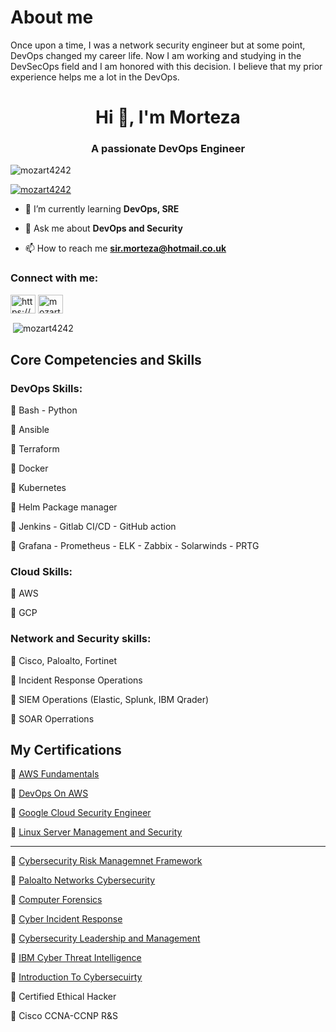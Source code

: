 # About me

Once upon a time, I was a network security engineer but at some point, DevOps changed my career life. Now I am working and studying in the DevSecOps field and I am honored with this decision. I believe that my prior experience helps me a lot in the DevOps.


<h1 align="center">Hi 👋, I'm Morteza</h1>
<h3 align="center">A passionate DevOps Engineer</h3>

<p align="left"> <img src="https://komarev.com/ghpvc/?username=mozart4242&label=Profile%20views&color=0e75b6&style=flat" alt="mozart4242" /> </p>

<p align="left"> <a href="https://github.com/ryo-ma/github-profile-trophy"><img src="https://github-profile-trophy.vercel.app/?username=mozart4242" alt="mozart4242" /></a> </p>

- 🌱 I’m currently learning **DevOps, SRE**

- 💬 Ask me about **DevOps and Security**

- 📫 How to reach me **sir.morteza@hotmail.co.uk**

<h3 align="left">Connect with me:</h3>
<p align="left">
<a href="https://www.linkedin.com/in/mozart4242" target="blank"><img align="center" src="https://raw.githubusercontent.com/rahuldkjain/github-profile-readme-generator/master/src/images/icons/Social/linked-in-alt.svg" alt="https://www.linkedin.com/in/mozart4242" height="30" width="40" /></a>
<a href="https://instagram.com/mozart4242" target="blank"><img align="center" src="https://raw.githubusercontent.com/rahuldkjain/github-profile-readme-generator/master/src/images/icons/Social/instagram.svg" alt="mozart4242" height="30" width="40" /></a>
</p>

<p>&nbsp;<img align="center" src="https://github-readme-stats.vercel.app/api?username=mozart4242&show_icons=true&locale=en" alt="mozart4242" /></p>


## Core Competencies and Skills
### DevOps Skills:

🔖 Bash - Python

🔖 Ansible

🔖 Terraform
 
🔖 Docker
    
🔖 Kubernetes

🔖 Helm Package manager
   
🔖 Jenkins - Gitlab CI/CD - GitHub action

🔖 Grafana - Prometheus - ELK - Zabbix - Solarwinds - PRTG

### Cloud Skills:
🔖 AWS

🔖 GCP

### Network and Security skills:

🔖 Cisco, Paloalto, Fortinet

🔖 Incident Response Operations

🔖 SIEM Operations (Elastic, Splunk, IBM Qrader)

🔖 SOAR Operrations

## My Certifications
📄 [AWS Fundamentals](https://www.coursera.org/account/accomplishments/specialization/certificate/JW3UVQNTF76W)

📄 [DevOps On AWS](https://www.coursera.org/account/accomplishments/specialization/certificate/HW49YJQAPNU4)

📄 [Google Cloud Security Engineer](https://www.coursera.org/account/accomplishments/specialization/certificate/L9P5TVNEV4MN)

📄 [Linux Server Management and Security](https://www.coursera.org/account/accomplishments/certificate/FU6U87F2WNTB)
-------- -------- -------- --------

📄 [Cybersecurity Risk Managemnet Framework](https://www.coursera.org/account/accomplishments/specialization/certificate/CACHJPCA7G4V)

📄 [Paloalto Networks Cybersecurity](https://www.coursera.org/account/accomplishments/specialization/certificate/9FF9CER8EBC6)

📄 [Computer Forensics](https://www.coursera.org/account/accomplishments/specialization/certificate/7PL7UC3G4KP2)

📄 [Cyber Incident Response](https://www.coursera.org/account/accomplishments/specialization/certificate/CW523V48KHUZ)

📄 [Cybersecurity Leadership and Management](https://www.coursera.org/account/accomplishments/specialization/certificate/XA9S39QHDT6M)

📄 [IBM Cyber Threat Intelligence](https://www.credly.com/badges/3ed1cac0-532d-49b5-a1ab-613407837076?source=linked_in_profile)

📄 [Introduction To Cybersecuirty](https://www.coursera.org/account/accomplishments/specialization/certificate/ZS46UHY2393K)

📄 Certified Ethical Hacker

📄 Cisco CCNA-CCNP R&S
